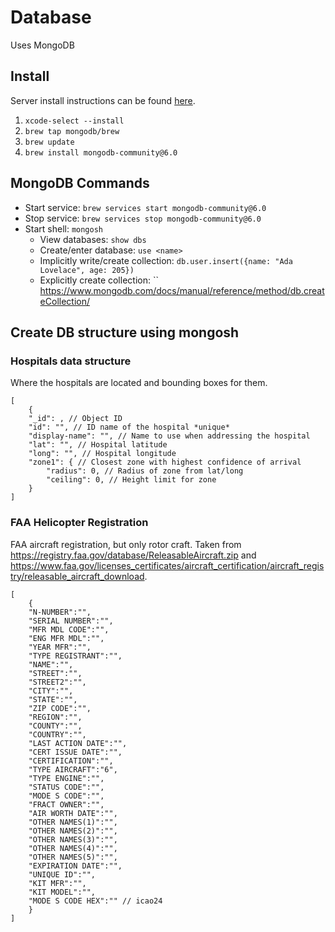 # Database

Uses MongoDB

## Install

Server install instructions can be found [here](https://www.mongodb.com/docs/manual/tutorial/install-mongodb-on-os-x/).

1. `xcode-select --install`
2. `brew tap mongodb/brew`
3. `brew update`
4. `brew install mongodb-community@6.0`


## MongoDB Commands

* Start service: `brew services start mongodb-community@6.0`
* Stop service: `brew services stop mongodb-community@6.0`
* Start shell: `mongosh`
    * View databases: `show dbs`
    * Create/enter database: `use <name>`
    * Implicitly write/create collection: `db.user.insert({name: "Ada Lovelace", age: 205})`
    * Explicitly create collection: `` <https://www.mongodb.com/docs/manual/reference/method/db.createCollection/>

## Create DB structure using mongosh

### Hospitals data structure

Where the hospitals are located and bounding boxes for them.

```
[
    {
    "_id": , // Object ID
    "id": "", // ID name of the hospital *unique*
    "display-name": "", // Name to use when addressing the hospital
    "lat": "", // Hospital latitude
    "long": "", // Hospital longitude
    "zone1": { // Closest zone with highest confidence of arrival
        "radius": 0, // Radius of zone from lat/long
        "ceiling": 0, // Height limit for zone
    }
]
```

### FAA Helicopter Registration

FAA aircraft registration, but only rotor craft. Taken from <https://registry.faa.gov/database/ReleasableAircraft.zip> and <https://www.faa.gov/licenses_certificates/aircraft_certification/aircraft_registry/releasable_aircraft_download>.

```
[
    {
    "N-NUMBER":"",
    "SERIAL NUMBER":"",
    "MFR MDL CODE":"",
    "ENG MFR MDL":"",
    "YEAR MFR":"",
    "TYPE REGISTRANT":"",
    "NAME":"",
    "STREET":"",
    "STREET2":"",
    "CITY":"",
    "STATE":"",
    "ZIP CODE":"",
    "REGION":"",
    "COUNTY":"",
    "COUNTRY":"",
    "LAST ACTION DATE":"",
    "CERT ISSUE DATE":"",
    "CERTIFICATION":"",
    "TYPE AIRCRAFT":"6",
    "TYPE ENGINE":"",
    "STATUS CODE":"",
    "MODE S CODE":"",
    "FRACT OWNER":"",
    "AIR WORTH DATE":"",
    "OTHER NAMES(1)":"",
    "OTHER NAMES(2)":"",
    "OTHER NAMES(3)":"",
    "OTHER NAMES(4)":"",
    "OTHER NAMES(5)":"",
    "EXPIRATION DATE":"",
    "UNIQUE ID":"",
    "KIT MFR":"",
    "KIT MODEL":"",
    "MODE S CODE HEX":"" // icao24
    }
]
```


